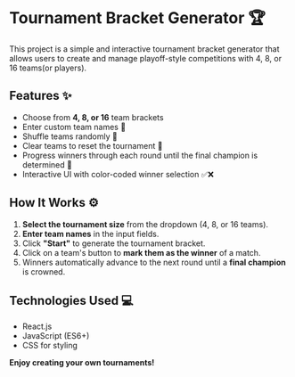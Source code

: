 # Tournament Bracket Generator 🏆

This project is a simple and interactive tournament bracket generator that allows users to create and manage playoff-style competitions with 4, 8, or 16 teams(or players).

## Features ✨
- Choose from **4, 8, or 16** team brackets
- Enter custom team names 📝
- Shuffle teams randomly 🔀
- Clear teams to reset the tournament 🔄
- Progress winners through each round until the final champion is determined 🏅
- Interactive UI with color-coded winner selection ✅❌

## How It Works ⚙️
1. **Select the tournament size** from the dropdown (4, 8, or 16 teams).
2. **Enter team names** in the input fields.
3. Click **"Start"** to generate the tournament bracket.
4. Click on a team's button to **mark them as the winner** of a match.
5. Winners automatically advance to the next round until a **final champion** is crowned.

## Technologies Used 💻
- React.js
- JavaScript (ES6+)
- CSS for styling

**Enjoy creating your own tournaments!**